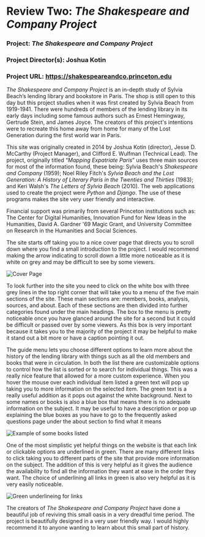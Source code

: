 # Review Two: _The Shakespeare and Company Project_

### Project: _The Shakespeare and Company Project_

### Project Director(s): Joshua Kotin

### Project URL: https://shakespeareandco.princeton.edu 

_The Shakespeare and Company Project_ is an in-depth study of Sylvia Beach’s lending library and bookstore in Paris. The shop is still open to this day but this project studies when it was first created by Sylvia Beach from 1919-1941. There were hundreds of members of the lending library in its early days including some famous authors such as Ernest Hemingway, Gertrude Stein, and James Joyce. The creators of this project's intentions were to recreate this home away from home for many of the Lost Generation during the first world war in Paris. 

This site was originally created in 2014 by Joshua Kotin (director), Jesse D. McCarthy (Project Manager), and Clifford E. Wulfman (Technical Lead). The project, originally titled “_Mapping Expatriate Paris_” uses three main sources for most of the information found, these being: Sylvia Beach's _Shakespeare and Company_ (1959); Noel Riley Fitch's _Sylvia Beach and the Lost Generation: A History of Literary Paris in the Twenties and Thirties_ (1983); and Keri Walsh's _The Letters of Sylvia Beach_ (2010). The web applications used to create the project were _Python_ and _Django_. The use of these programs makes the site very user friendly and interactive. 

Financial support was primarily from several Princeton institutions such as: The Center for Digital Humanities, Innovation Fund for New Ideas in the Humanities,  David A. Gardner '69 Magic Grant, and University Committee on Research in the Humanities and Social Sciences.

The site starts off taking you to a nice cover page that directs you to scroll down where you find a small introduction to the project. I would recommend making the arrow indicating to scroll down a little more noticeable as it is white on grey and may be difficult to see by some viewers. 

![Cover Page](https://dianefrola.github.io/diane-frola-cnu/images/tsacp-coverpage.png)

To look further into the site you need to click on the white box with three grey lines in the top right corner that will take you to a menu of the five main sections of the site. These main sections are: members, books, analysis, sources, and about. Each of these sections are then divided into further categories found under the main headings. The box to the menu is pretty noticeable once you have glanced around the site for a second but it could be difficult or passed over by some viewers. As this box is very important because it takes you to the majority of the project it may be helpful to make it stand out a bit more or have a caption pointing it out. 

The guide menu lets you choose different options to learn more about the history of the lending library with things such as all the old members and books that were in circulation. In both the list there are customizable options to control how the list is sorted or to search for individual things. This was a really nice feature that allowed for a more custom experience. When you hover the mouse over each individual item listed a green text will pop up taking you to more information on the selected item. The green text is a really useful addition as it pops out against the white background. Next to some names or books is also a blue box that means there is no adequate information on the subject. It may be useful to have a description or pop up explaining the blue boxes as you have to go to the frequently asked questions page under the about section to find what it means

![Example of some books listed](https://dianefrola.github.io/diane-frola-cnu/images/tsacp-books.png)

One of the most simplistic yet helpful things on the website is that each link or clickable options are underlined in green. There are many different links to click taking you to different parts of the site that provide more information on the subject. The addition of this is very helpful as it gives the audience the availability to find all the information they want at ease in the order they want. The choice of underlining all links in green is also very helpful as it is very easily noticeable. 

![Green underlineing for links](https://dianefrola.github.io/diane-frola-cnu/images/tsacp-greenlines.png)

The creators of _The Shakespeare and Company Project_ have done a beautiful job of reviving this small oasis in a very dreadful time period. The project is beautifully designed in a very user friendly way. I would highly recommend it to anyone wanting to learn about this small part of history. 

